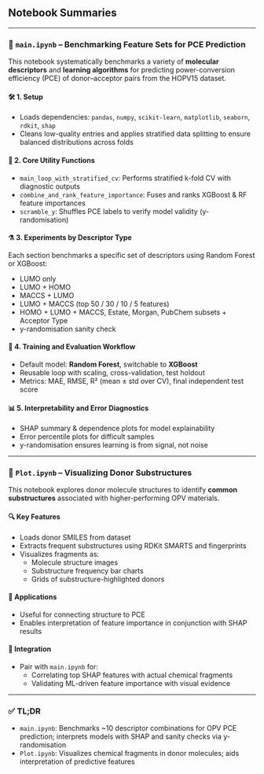 ## Notebook Summaries

---

### 🔬 `main.ipynb` – Benchmarking Feature Sets for PCE Prediction

This notebook systematically benchmarks a variety of **molecular descriptors** and **learning algorithms** for predicting power-conversion efficiency (PCE) of donor–acceptor pairs from the HOPV15 dataset.

#### 🛠️ 1. Setup
- Loads dependencies: `pandas`, `numpy`, `scikit-learn`, `matplotlib`, `seaborn`, `rdkit`, `shap`
- Cleans low-quality entries and applies stratified data splitting to ensure balanced distributions across folds

#### 🧠 2. Core Utility Functions
- `main_loop_with_stratified_cv`: Performs stratified k-fold CV with diagnostic outputs
- `combine_and_rank_feature_importance`: Fuses and ranks XGBoost & RF feature importances
- `scramble_y`: Shuffles PCE labels to verify model validity (y-randomisation)

#### ⚗️ 3. Experiments by Descriptor Type
Each section benchmarks a specific set of descriptors using Random Forest or XGBoost:
- LUMO only
- LUMO + HOMO
- MACCS + LUMO
- LUMO + MACCS (top 50 / 30 / 10 / 5 features)
- HOMO + LUMO + MACCS, Estate, Morgan, PubChem subsets + Acceptor Type
- y-randomisation sanity check

#### 🧪 4. Training and Evaluation Workflow
- Default model: **Random Forest**, switchable to **XGBoost**
- Reusable loop with scaling, cross-validation, test holdout
- Metrics: MAE, RMSE, R² (mean ± std over CV), final independent test score

#### 📊 5. Interpretability and Error Diagnostics
- SHAP summary & dependence plots for model explainability
- Error percentile plots for difficult samples
- y-randomisation ensures learning is from signal, not noise

---

### 🧬 `Plot.ipynb` – Visualizing Donor Substructures

This notebook explores donor molecule structures to identify **common substructures** associated with higher-performing OPV materials.

#### 🔍 Key Features
- Loads donor SMILES from dataset
- Extracts frequent substructures using RDKit SMARTS and fingerprints
- Visualizes fragments as:
  - Molecule structure images
  - Substructure frequency bar charts
  - Grids of substructure-highlighted donors

#### 🎯 Applications
- Useful for connecting structure to PCE
- Enables interpretation of feature importance in conjunction with SHAP results

#### 🔗 Integration
- Pair with `main.ipynb` for:
  - Correlating top SHAP features with actual chemical fragments
  - Validating ML-driven feature importance with visual evidence

---

### ✅ TL;DR
- `main.ipynb`: Benchmarks ~10 descriptor combinations for OPV PCE prediction; interprets models with SHAP and sanity checks via y-randomisation
- `Plot.ipynb`: Visualizes chemical fragments in donor molecules; aids interpretation of predictive features